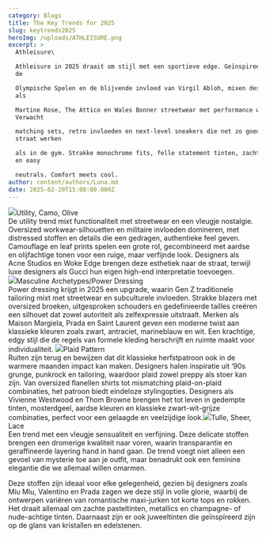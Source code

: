 ```yaml
---
category: Blogs
title: The Key Trends for 2025
slug: keytrends2025
heroImg: /uploads/ATHLEISURE.png
excerpt: >
  Athleisure\

  Athleisure in 2025 draait om stijl met een sportieve edge. Geïnspireerd door
  de

  Olympische Spelen en de blijvende invloed van Virgil Abloh, mixen designers
  als

  Martine Rose, The Attico en Wales Bonner streetwear met performance wear.
  Verwacht

  matching sets, retro invloeden en next-level sneakers die net zo goed op
  straat werken

  als in de gym. Strakke monochrome fits, felle statement tinten, zachte pastels
  en easy

  neutrals. Comfort meets cool.
author: content/authors/Luna.md
date: 2025-02-20T15:00:00.000Z
---
```


![](/uploads/CAMO.png)Utility, Camo, Olive\
De utility trend mixt functionaliteit met streetwear en een vleugje nostalgie. Oversized
workwear-silhouetten en militaire invloeden domineren, met distressed stoffen en
details die een gedragen, authentieke feel geven. Camouflage en leaf prints spelen een
grote rol, gecombineerd met aardse en olijfachtige tonen voor een ruige, maar verfijnde
look. Designers als Acne Studios en Woke Edge brengen deze esthetiek naar de straat,
terwijl luxe designers als Gucci hun eigen high-end interpretatie toevoegen.\
![](/uploads/MASCULINE.png)Masculine Archetypes/Power Dressing\
Power dressing krijgt in 2025 een upgrade, waarin Gen Z traditionele tailoring mixt met
streetwear en subculturele invloeden. Strakke blazers met oversized broeken,
uitgesproken schouders en gedefinieerde tailles creëren een silhouet dat zowel
autoriteit als zelfexpressie uitstraalt. Merken als Maison Margiela, Prada en Saint
Laurent geven een moderne twist aan klassieke kleuren zoals zwart, antraciet,
marineblauw en wit. Een krachtige, edgy stijl die de regels van formele kleding
herschrijft en ruimte maakt voor individualiteit.
![](/uploads/PLAID.png)Plaid Pattern\
Ruiten zijn terug en bewijzen dat dit klassieke herfstpatroon ook in de warmere
maanden impact kan maken. Designers halen inspiratie uit ‘90s grunge, punkrock en
tailoring, waardoor plaid zowel preppy als stoer kan zijn. Van oversized flanellen shirts
tot mismatching plaid-on-plaid combinaties, het patroon biedt eindeloze stylingopties.
Designers als Vivienne Westwood en Thom Browne brengen het tot leven in gedempte
tinten, mosterdgeel, aardse kleuren en klassieke zwart-wit-grijze combinaties, perfect
voor een gelaagde en veelzijdige look.![](/uploads/SHEER.png)Tulle, Sheer, Lace\
Een trend met een vleugje sensualiteit en verfijning. Deze delicate stoffen brengen een
dromerige kwaliteit naar voren, waarin transparantie en geraffineerde layering hand in
hand gaan. De trend voegt niet alleen een gevoel van mysterie toe aan je outfit, maar
benadrukt ook een feminine elegantie die we allemaal willen omarmen.

Deze stoffen zijn ideaal voor elke gelegenheid, gezien bij designers zoals Miu Miu,
Valentino en Prada zagen we deze stijl in volle glorie, waarbij de ontwerpen variëren
van romantische maxi-jurken tot korte tops en rokken. Het draait allemaal om zachte
pasteltinten, metallics en champagne- of nude-achtige tinten. Daarnaast zijn er ook
juweeltinten die geïnspireerd zijn op de glans van kristallen en edelstenen.
